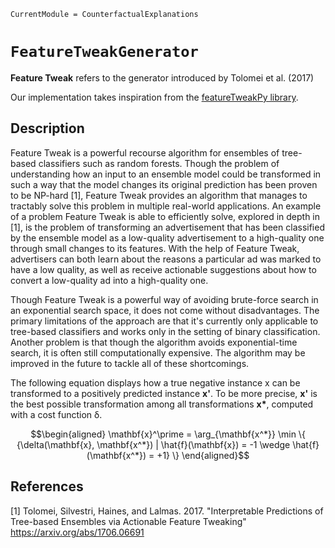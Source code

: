 
``` @meta
CurrentModule = CounterfactualExplanations 
```

# `FeatureTweakGenerator`

**Feature Tweak** refers to the generator introduced by Tolomei et al. (2017)

Our implementation takes inspiration from the [featureTweakPy library](https://github.com/upura/featureTweakPy).

## Description

Feature Tweak is a powerful recourse algorithm for ensembles of tree-based classifiers such as random forests. Though the problem of understanding how an input to an ensemble model could be transformed in such a way that the model changes its original prediction has been proven to be NP-hard [1], Feature Tweak provides an algorithm that manages to tractably solve this problem in multiple real-world applications. An example of a problem Feature Tweak is able to efficiently solve, explored in depth in [1], is the problem of transforming an advertisement that has been classified by the ensemble model as a low-quality advertisement to a high-quality one through small changes to its features. With the help of Feature Tweak, advertisers can both learn about the reasons a particular ad was marked to have a low quality, as well as receive actionable suggestions about how to convert a low-quality ad into a high-quality one.

Though Feature Tweak is a powerful way of avoiding brute-force search in an exponential search space, it does not come without disadvantages. The primary limitations of the approach are that it's currently only applicable to tree-based classifiers and works only in the setting of binary classification. Another problem is that though the algorithm avoids exponential-time search, it is often still computationally expensive. The algorithm may be improved in the future to tackle all of these shortcomings.

The following equation displays how a true negative instance x can be transformed to a positively predicted instance **x'**. To be more precise, **x'** is the best possible transformation among all transformations **x\***, computed with a cost function δ.

```math
\begin{aligned}
\mathbf{x}^\prime = \arg_{\mathbf{x^*}} \min \{ {\delta(\mathbf{x}, \mathbf{x^*}) | \hat{f}(\mathbf{x}) = -1 \wedge \hat{f}(\mathbf{x^*}) = +1} \}
\end{aligned}
```

## References

[1] Tolomei, Silvestri, Haines, and Lalmas. 2017. "Interpretable Predictions of Tree-based Ensembles via Actionable Feature Tweaking" https://arxiv.org/abs/1706.06691
